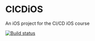 # CICDiOS
An iOS project for the CI/CD iOS course

[![Build status](https://build.appcenter.ms/v0.1/apps/4f9c2e69-2430-4e89-8d5e-3ca90fcc1688/branches/dev/badge)](https://appcenter.ms)
